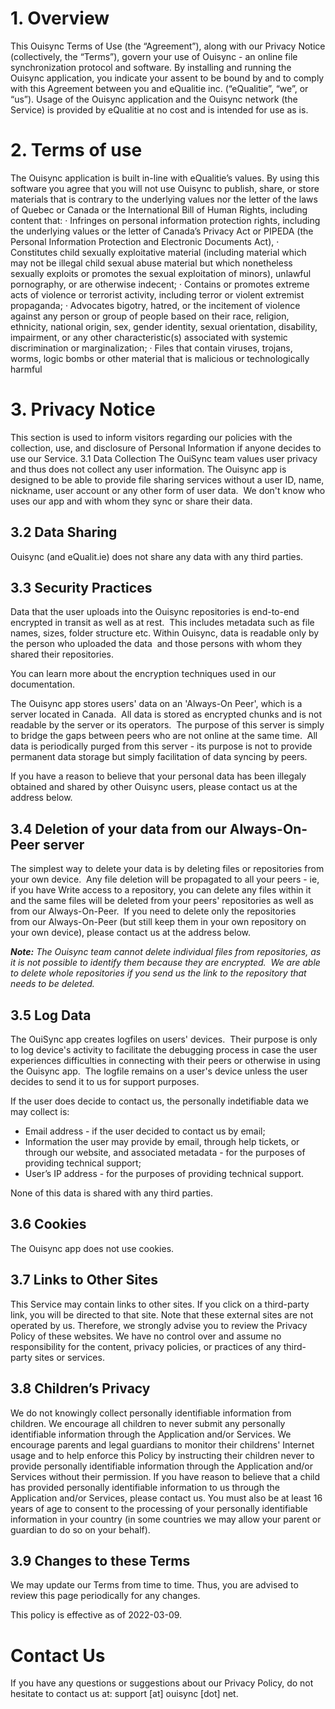 # 1. Overview
This Ouisync Terms of Use (the “Agreement”), along with our Privacy Notice (collectively, the “Terms”), govern your use of Ouisync - an online file synchronization protocol and software.
By installing and running the Ouisync application, you indicate your assent to be bound by and to comply with this Agreement between you and eQualitie inc. (“eQualitie”, “we”, or “us”). Usage of the Ouisync application and the Ouisync network (the Service) is provided by eQualitie at no cost and is intended for use as is.

# 2. Terms of use
The Ouisync application is built in-line with eQualitie’s values. By using this software you agree that you will not use Ouisync to publish, share, or store materials that is contrary to the underlying values nor the letter of the laws of Quebec or Canada or the International Bill of Human Rights, including content that:
·	Infringes on personal information protection rights, including the underlying values or the letter of Canada’s Privacy Act or PIPEDA (the Personal Information Protection and Electronic Documents Act),
·	Constitutes child sexually exploitative material (including material which may not be illegal child sexual abuse material but which nonetheless sexually exploits or promotes the sexual exploitation of minors), unlawful pornography, or are otherwise indecent;
·	Contains or promotes extreme acts of violence or terrorist activity, including terror or violent extremist propaganda;
·	Advocates bigotry, hatred, or the incitement of violence against any person or group of people based on their race, religion, ethnicity, national origin, sex, gender identity, sexual orientation, disability, impairment, or any other characteristic(s) associated with systemic discrimination or marginalization;
·	Files that contain viruses, trojans, worms,  logic bombs or other material that is malicious or technologically harmful
 
# 3. Privacy Notice

This section is used to inform visitors regarding our policies with the collection, use, and disclosure of Personal Information if anyone decides to use our Service.
3.1 Data Collection
The OuiSync team values user privacy and thus does not collect any user information. 
The Ouisync app is designed to be able to provide file sharing services without a user ID, name, nickname, user account or any other form of user data.  We don't know who uses our app and with whom they sync or share their data.  

## 3.2 Data Sharing
Ouisync (and eQualit.ie) does not share any data with any third parties.  

## 3.3 Security Practices
Data that the user uploads into the Ouisync repositories is end-to-end encrypted in transit as well as at rest.  This includes metadata such as file names, sizes, folder structure etc. Within Ouisync, data is readable only by the person who uploaded the data  and those persons with whom they shared their repositories.  

You can learn more about the encryption techniques used in our documentation.

The Ouisync app stores users' data on an 'Always-On Peer', which is a server located in Canada.  All data is stored as encrypted chunks and is not readable by the server or its operators.  The purpose of this server is simply to bridge the gaps between peers who are not online at the same time.  All data is periodically purged from this server - its purpose is not to provide permanent data storage but simply facilitation of data syncing by peers.

If you have a reason to believe that your personal data has been illegaly obtained and shared by other Ouisync users, please contact us at the address below.

## 3.4 Deletion of your data from our Always-On-Peer server
The simplest way to delete your data is by deleting files or repositories from your own device.  Any file deletion will be propagated to all your peers - ie, if you have Write access to a repository, you can delete any files within it and the same files will be deleted from your peers' repositories as well as from our Always-On-Peer.  If you need to delete only the repositories from our Always-On-Peer (but still keep them in your own repository on your own device), please contact us at the address below.

***Note:** The Ouisync team cannot delete individual files from repositories, as it is not possible to identify them because they are encrypted.  We are able to delete whole repositories if you send us the link to the repository that needs to be deleted.*

## 3.5 Log Data
The OuiSync app creates logfiles on users' devices.  Their purpose is only to log device's activity to facilitate the debugging process in case the user experiences difficulties in connecting with their peers or otherwise in using the Ouisync app.  The logfile remains on a user's device unless the user decides to send it to us for support purposes.

If the user does decide to contact us, the personally indetifiable data we may collect is: 
* Email address - if the user decided to contact us by email;
* Information the user may provide by email, through help tickets, or through our website, and associated metadata - for the purposes of providing technical support;
* User’s IP address - for the purposes of providing technical support.

None of this data is shared with any third parties.  

## 3.6 Cookies
The Ouisync app does not use cookies.

## 3.7 Links to Other Sites
This Service may contain links to other sites. If you click on a third-party link, you will be directed to that site. Note that these external sites are not operated by us. Therefore, we strongly advise you to review the Privacy Policy of these websites. We have no control over and assume no responsibility for the content, privacy policies, or practices of any third-party sites or services.

## 3.8 Children’s Privacy
We do not knowingly collect personally identifiable information from children. We encourage all children to never submit any personally identifiable information through the Application and/or Services. We encourage parents and legal guardians to monitor their childrens' Internet usage and to help enforce this Policy by instructing their children never to provide personally identifiable information through the Application and/or Services without their permission. If you have reason to believe that a child has provided personally identifiable information to us through the Application and/or Services, please contact us. You must also be at least 16 years of age to consent to the processing of your personally identifiable information in your country (in some countries we may allow your parent or guardian to do so on your behalf).

## 3.9 Changes to these Terms
We may update our Terms from time to time. Thus, you are advised to review this page periodically for any changes. 

This policy is effective as of 2022-03-09.

# Contact Us
If you have any questions or suggestions about our Privacy Policy, do not hesitate to contact us at: support [at] ouisync [dot] net.
